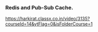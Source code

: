 ### Redis and Pub-Sub Cache.

https://harkirat.classx.co.in/video/3135?courseId=14&ytFlag=0&isFolderCourse=1
